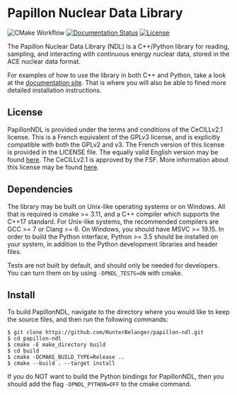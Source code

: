 # Papillon Nuclear Data Library
![CMake Workflow](https://github.com/HunterBelanger/papillon-ndl/actions/workflows/cmake.yml/badge.svg)
[![Documentation Status](https://readthedocs.org/projects/papillon-ndl/badge/?version=latest)](https://papillon-ndl.readthedocs.io/en/latest/?badge=latest)
[![License](https://img.shields.io/badge/License-CeCILL%20v2.1-brightgreen)](https://cecill.info/index.en.html)

The Papillon Nuclear Data Library (NDL) is a C++/Python library for reading,
sampling, and interacting with continuous energy nuclear data, stored in the ACE
nuclear data format.

For examples of how to use the library in both C++ and Python, take a look at
the [documentation site](https://papillon-ndl.readthedocs.io). That is where you
will also be able to fined more detailed installation instructions.

## License
PapillonNDL is provided under the terms and conditions of the CeCILLv2.1
license. This is a French equivalent of the GPLv3 license, and is explicitly
compatible with both the GPLv2 and v3. The French version of this license is
provided in the LICENSE file. The equally valid English version may be found
[here](https://papillon-ndl.readthedocs.io/en/latest/license/english.html).
The CeCILLv2.1 is approved by the FSF. More information about this license may
be found [here](https://cecill.info/).

## Dependencies
The library may be built on Unix-like operating systems or on Windows. All that
is required is cmake >= 3.11, and a C++ compiler which supports the C++17
standard. For Unix-like systems, the recommended compilers are GCC >= 7 or
Clang >= 6. On Windows, you should have MSVC >= 19.15. In order to build the
Python interface, Python >= 3.5 should be installed on your system, in
addition to the Python development libraries and header files.

Tests are not built by default, and should only be needed for developers. You
can turn them on by using ```-DPNDL_TESTS=ON``` with cmake.

## Install
To build PapillonNDL, navigate to the directory where you would like to keep the
source files, and then run the following commands:
```
$ git clone https://github.com/HunterBelanger/papillon-ndl.git
$ cd papillon-ndl
$ cmake -E make_directory build
$ cd build
$ cmake -DCMAKE_BUILD_TYPE=Release ..
$ cmake --build . --target install
```

If you do NOT want to build the Python bindings for PapillonNDL, then you should
add the flag ```-DPNDL_PYTHON=OFF``` to the cmake command.
